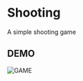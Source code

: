 # Shooting 
A simple shooting game

## DEMO
![GAME](https://i.giphy.com/media/eoMuLuFz77TTMql6z5/giphy.webp)
